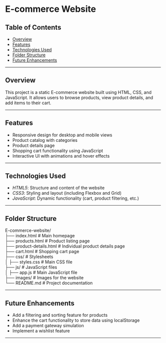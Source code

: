 # E-commerce Website  

## Table of Contents  
- [Overview](#overview)  
- [Features](#features)  
- [Technologies Used](#technologies-used)  
- [Folder Structure](#folder-structure)  
- [Future Enhancements](#future-enhancements)  
 

---

## Overview  
This project is a static E-commerce website built using HTML, CSS, and JavaScript. It allows users to browse products, view product details, and add items to their cart.  

---

## Features  
- Responsive design for desktop and mobile views  
- Product catalog with categories  
- Product details page  
- Shopping cart functionality using JavaScript  
- Interactive UI with animations and hover effects  

---

## Technologies Used  
- *HTML5*: Structure and content of the website  
- *CSS3*: Styling and layout (including Flexbox and Grid)  
- *JavaScript*: Dynamic functionality (cart, product filtering, etc.)  

---

## Folder Structure  
  
E-commerce-website/  
├── index.html          # Main homepage  
├── products.html       # Product listing page  
├── product-details.html # Individual product details page  
├── cart.html           # Shopping cart page  
├── css/                # Stylesheets  
│   ├── styles.css      # Main CSS file  
├── js/                 # JavaScript files  
│   ├── app.js          # Main JavaScript file  
├── images/             # Images for the website  
└── README.md           # Project documentation  
  

---

## Future Enhancements  
- Add a filtering and sorting feature for products  
- Enhance the cart functionality to store data using localStorage  
- Add a payment gateway simulation  
- Implement a wishlist feature  

---
